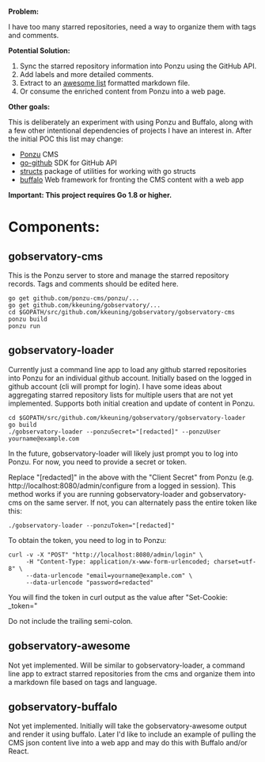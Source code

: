 **Problem:**

I have too many starred repositories, need a way to organize them with tags and comments.  

**Potential Solution:**

1. Sync the starred repository information into Ponzu using the GitHub API.
2. Add labels and more detailed comments.  
3. Extract to an [awesome list](https://awesome.re) formatted markdown file.
4. Or consume the enriched content from Ponzu into a web page.

**Other goals:**

This is deliberately an experiment with using Ponzu and Buffalo, along with a few other intentional dependencies of projects I have an interest in.  After the initial POC this list may change:
* [Ponzu](https://github.com/ponzu-cms/ponzu) CMS
* [go-github](https://github.com/google/go-github) SDK for GitHub API
* [structs](https://github.com/fatih/structs) package of utilities for working with go structs
* [buffalo](https://github.com/gobuffalo/buffalo) Web framework for fronting the CMS content with a web app

**Important: This project requires Go 1.8 or higher.**

# Components:

## gobservatory-cms
This is the Ponzu server to store and manage the starred repository records.  Tags and comments should be edited here.

```
go get github.com/ponzu-cms/ponzu/...
go get github.com/kkeuning/gobservatory/...
cd $GOPATH/src/github.com/kkeuning/gobservatory/gobservatory-cms
ponzu build
ponzu run
```


## gobservatory-loader
Currently just a command line app to load any github starred repositories into Ponzu for an individual github account.  Initially based on the logged in github account (cli will prompt for login).  I have some ideas about aggregating starred repository lists for multiple users that are not yet implemented.  Supports both initial creation and update of content in Ponzu.

```
cd $GOPATH/src/github.com/kkeuning/gobservatory/gobservatory-loader
go build
./gobservatory-loader --ponzuSecret="[redacted]" --ponzuUser yourname@example.com

```
In the future, gobservatory-loader will likely just prompt you to log into Ponzu.  For now, you need to provide a secret or token.

Replace "[redacted]" in the above with the "Client Secret" from Ponzu (e.g. http://localhost:8080/admin/configure from a logged in session).  This method works if you are running gobservatory-loader and gobservatory-cms on the same server.  If not, you can alternately pass the entire token like this:

```
./gobservatory-loader --ponzuToken="[redacted]"
```
To obtain the token, you need to log in to Ponzu:
```
curl -v -X "POST" "http://localhost:8080/admin/login" \
     -H "Content-Type: application/x-www-form-urlencoded; charset=utf-8" \
     --data-urlencode "email=yourname@example.com" \
     --data-urlencode "password=redacted"
```
You will find the token in curl output as the value after "Set-Cookie: _token="

Do not include the trailing semi-colon.  

## gobservatory-awesome
Not yet implemented.   Will be similar to gobservatory-loader, a command line app to extract starred repositories from the cms and organize them into a markdown file based on tags and language.

## gobservatory-buffalo
Not yet implemented.  Initially will take the gobservatory-awesome output and render it using buffalo.  Later I'd like to include an example of pulling the CMS json content live into a web app and may do this with Buffalo and/or React.

